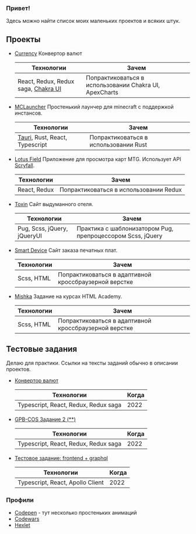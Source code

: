 ### Привет!

Здесь можно найти список моих маленьких проектов и всяких штук.

## Проекты

- [Currency](https://github.com/qrxt/currency)
    Конвертор валют

    | Технологии | Зачем |
    | ----------- | ----------- |
    | React, Redux, Redux saga, [Chakra UI](https://chakra-ui.com/)  | Попрактиковаться в использовании Chakra UI, ApexCharts |

- [MCLauncher](https://github.com/qrxt/mclauncher)
    Простенький лаунчер для minecraft с поддержкой инстансов.

    | Технологии | Зачем |
    | ----------- | ----------- |
    | [Tauri](https://tauri.app/), Rust, React, Typescript | Попрактиковаться в использовании Rust |

- [Lotus Field](https://github.com/qrxt/lotus-field)
    Приложение для просмотра карт MTG. Использует API [Scryfall](https://scryfall.com/). 

    | Технологии | Зачем |
    | ----------- | ----------- |
    | React, Redux | Попрактиковаться в использовании Redux |

- [Toxin](https://github.com/qrxt/toxin)
    Сайт выдуманного отеля.

    | Технологии | Зачем |
    | ----------- | ----------- |
    | Pug, Scss, jQuery, jQueryUI | Практика с шаблонизатором Pug, препроцессором Scss, jQuery |

- [Smart Device](https://github.com/qrxt/smart-device)
    Сайт заказа печатных плат.

    | Технологии | Зачем |
    | ----------- | ----------- |
    | Scss, HTML | Попрактиковаться в адаптивной кроссбраузерной верстке |
    
- [Mishka](https://github.com/qrxt/mishka)
    Задание на курсах HTML Academy.

    | Технологии | Зачем |
    | ----------- | ----------- |
    | Scss, HTML | Попрактиковаться в адаптивной кроссбраузерной верстке |

## Тестовые задания

Делаю для практики.
Ссылки на тексты заданий обычно в описании проектов.

- [Конвертор валют](https://github.com/qrxt/currency)

    |     Технологии      |         Когда         |
    | ------------------------------------ | ---- |
    | Typescript, React, Redux, Redux saga | 2022 |

- [GPB-COS Задание 2 (**)](https://github.com/qrxt/test-work-gpb-cos-2)

    |     Технологии      |         Когда         |
    | ------------------------------------ | ---- |
    | Typescript, React, Redux, Redux saga | 2022 |
    
 - [Тестовое задание: frontend + graphql](https://github.com/qrxt/test-github-graphql-issues)

    |     Технологии      |         Когда         |
    | ------------------------------------ | ---- |
    | Typescript, React, Apollo Client     | 2022 |
    
### Профили
- [Codepen](https://codepen.io/qrx357) - тут несколько простеньких анимаций
- [Codewars](https://www.codewars.com/users/____________/)
- [Hexlet](https://ru.hexlet.io/u/user-e954b317dfdf187f)
